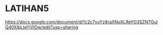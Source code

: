 # LATIHAN5
https://docs.google.com/document/d/1c2c7vuYz8raXNoXLReYO3SZNTGuIQ40XibLteYjVlOw/edit?usp=sharing
